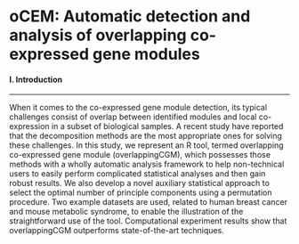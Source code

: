 # oCEM: Automatic detection and analysis of overlapping co-expressed gene modules
#### I. Introduction
---
When it comes to the co-expressed gene module detection, its typical challenges consist of overlap between identified modules and local co-expression in a subset of biological samples. A recent study have reported that the decomposition methods are the most appropriate ones for solving these challenges. In this study, we represent an R tool, termed overlapping co-expressed gene module (overlappingCGM), which possesses those methods with a wholly automatic analysis framework to help non-technical users to easily perform complicated statistical analyses and then gain robust results. We also develop a novel auxiliary statistical approach to select the optimal number of principle components using a permutation procedure. Two example datasets are used, related to human breast cancer and mouse metabolic syndrome, to enable the illustration of the straightforward use of the tool. Computational experiment results show that overlappingCGM outperforms state-of-the-art techniques.
